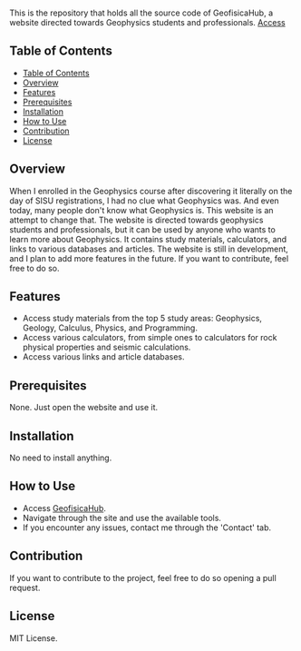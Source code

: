 <p align="center">
    <img src="https://geofisicahub.live/assets/img/logotipo_final.svg" alt="">
</p>

This is the repository that holds all the source code of GeofisicaHub, a website directed towards Geophysics students and
professionals. [Access](https://geofisicahub.live/)

## Table of Contents

- [Table of Contents](#table-of-contents)
- [Overview](#overview)
- [Features](#features)
- [Prerequisites](#prerequisites)
- [Installation](#installation)
- [How to Use](#how-to-use)
- [Contribution](#contribution)
- [License](#license)

## Overview

When I enrolled in the Geophysics course after discovering it literally on the day of SISU registrations, I had no clue what Geophysics was. And even today, many people don't know what Geophysics is. This website is an attempt to change that. The website is directed towards geophysics students and professionals, but it can be used by anyone who wants to learn more about Geophysics. It contains study materials, calculators, and links to various databases and articles. The website is still in development, and I plan to add more features in the future. If you want to contribute, feel free to do so.

## Features

- Access study materials from the top 5 study areas: Geophysics, Geology, Calculus, Physics, and Programming.
- Access various calculators, from simple ones to calculators for rock physical properties and seismic calculations.
- Access various links and article databases.

## Prerequisites

None. Just open the website and use it.

## Installation

No need to install anything.

## How to Use

- Access [GeofisicaHub](https://geofisicahub.live/).
- Navigate through the site and use the available tools.
- If you encounter any issues, contact me through the 'Contact' tab.

## Contribution

If you want to contribute to the project, feel free to do so opening a pull request.

## License

MIT License.
